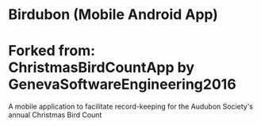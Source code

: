 # Birdubon (Mobile Android App)
# Forked from: ChristmasBirdCountApp by GenevaSoftwareEngineering2016
A mobile application to facilitate record-keeping for the Audubon Society's annual Christmas Bird Count
